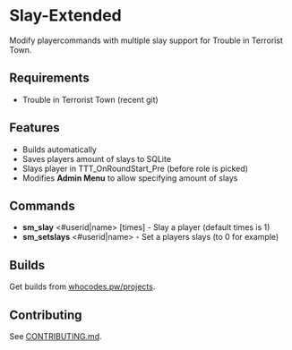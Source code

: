 # Slay-Extended
Modify playercommands with multiple slay support for Trouble in Terrorist Town.

## Requirements
* Trouble in Terrorist Town (recent git)

## Features
* Builds automatically
* Saves players amount of slays to SQLite
* Slays player in TTT_OnRoundStart_Pre (before role is picked)
* Modifies **Admin Menu** to allow specifying amount of slays

## Commands
* **sm_slay** <#userid|name> [times] - Slay a player (default times is 1)
* **sm_setslays** <#userid|name> <times> - Set a players slays (to 0 for example)

## Builds
Get builds from [whocodes.pw/projects](https://whocodes.pw/projects/slayex).

## Contributing
See [CONTRIBUTING.md](https://github.com/whocodes/slayex/blob/master/CONTRIBUTING.md).
